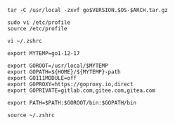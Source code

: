  
`tar -C /usr/local -zxvf go$VERSION.$OS-$ARCH.tar.gz`    

`sudo vi /etc/profile`   
`source /etc/profile`   



`vi ~/.zshrc`   

```
export MYTEMP=go1-12-17

export GOROOT=/usr/local/$MYTEMP
export GOPATH=${HOME}/${MYTEMP}-path
export GO111MODULE=off
export GOPROXY=https://goproxy.io,direct
export GOPRIVATE=gitlab.com,gitee.com,gitea.com

export PATH=$PATH:$GOROOT/bin:$GOPATH/bin
```

`source ~/.zshrc`   